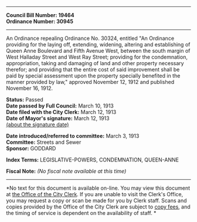 * * * * *  
  
**Council Bill Number: [](#h0)[](#h2)19464**   
**Ordinance Number: 30945**  
  
* * * * *  
  
An Ordinance repealing Ordinance No. 30324, entitled "An Ordinance providing for the laying off, extending, widening, altering and establishing of Queen Anne Boulevard and Fifth Avenue West, between the south margin of West Halladay Street and West Ray Street; providing for the condemnation, appropriation, taking and damaging of land and other property necessary therefor; and providing that the entire cost of said improvement shall be paid by special assessment upon the property specially benefited in the manner provided by law," approved November 12, 1912 and published November 16, 1912.  
  
**Status:** Passed   
**Date passed by Full Council:** March 10, 1913   
**Date filed with the City Clerk:** March 12, 1913   
**Date of Mayor's signature:** March 12, 1913   
[(about the signature date)](/~public/approvaldate.htm)   
  
  
**Date introduced/referred to committee:** March 3, 1913   
**Committee:** Streets and Sewer   
**Sponsor:** GODDARD   
  
**Index Terms:** LEGISLATIVE-POWERS, CONDEMNATION, QUEEN-ANNE  
  
**Fiscal Note:** *(No fiscal note available at this time)*  
  
* * * * *  
  
*No text for this document is available on-line. You may view this document at [the Office of the City Clerk](http://www.seattle.gov/leg/clerk/contactUs.htm). If you are unable to visit the Clerk's Office, you may request a copy or scan be made for you by Clerk staff. Scans and copies provided by the Office of the City Clerk are subject to [copy fees](http://clerk.seattle.gov/~public/clerkfees.htm), and the timing of service is dependent on the availability of staff. *  
  
  
